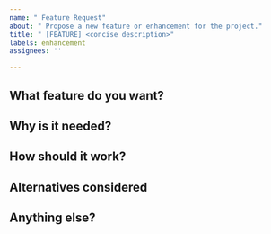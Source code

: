 ```yaml
---
name: " Feature Request"
about: " Propose a new feature or enhancement for the project."
title: " [FEATURE] <concise description>"
labels: enhancement
assignees: ''

---
```


## What feature do you want?

<!-- Clearly describe the feature or improvement. -->

## Why is it needed?

<!-- Short reason: What problem does it solve, or what value does it add? -->

## How should it work?

<!-- Brief outline of expected behavior, workflow, or API. -->

## Alternatives considered

<!-- List any other approaches or solutions you thought about, if any. -->

## Anything else?

<!-- Extra context, screenshots, references, etc. -->
